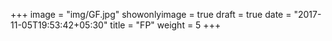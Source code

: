+++
image = "img/GF.jpg"
showonlyimage = true
draft = true
date = "2017-11-05T19:53:42+05:30"
title = "FP"
weight = 5
+++
